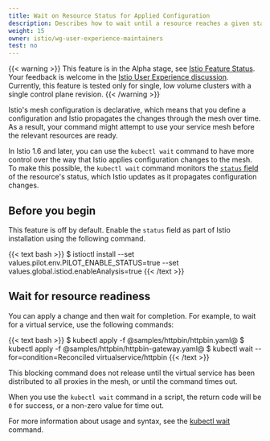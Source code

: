 ```yaml
---
title: Wait on Resource Status for Applied Configuration
description: Describes how to wait until a resource reaches a given status of readiness.
weight: 15
owner: istio/wg-user-experience-maintainers
test: no
---
```


{{< warning >}}
This feature is in the Alpha stage, see
[Istio Feature Status](/about/feature-stages/). Your feedback is welcome in the
[Istio User Experience discussion](https://discuss.istio.io/c/UX/23). Currently,
this feature is tested only for single, low volume clusters with a single
control plane revision.
{{< /warning >}}

Istio's mesh configuration is declarative, which means that you define a
configuration and Istio propagates the changes through the mesh over time. As a
result, your command might attempt to use your service mesh before
the relevant resources are ready.

In Istio 1.6 and later, you can use the `kubectl wait` command to have more
control over the way that Istio applies configuration changes to the mesh. To
make this possible, the `kubectl wait` command monitors the
[`status` field](/docs/reference/config/config-status/) of the resource's
status, which Istio updates as it propagates configuration changes.

## Before you begin

This feature is off by default. Enable the `status` field as part of Istio
installation using the following command.

{{< text bash >}}
$ istioctl install --set values.pilot.env.PILOT_ENABLE_STATUS=true --set values.global.istiod.enableAnalysis=true
{{< /text >}}

## Wait for resource readiness

You can apply a change and then wait for completion.  For example, to wait for a virtual
service, use
the following commands:

{{< text bash >}}
$ kubectl apply -f @samples/httpbin/httpbin.yaml@
$ kubectl apply -f @samples/httpbin/httpbin-gateway.yaml@
$ kubectl wait --for=condition=Reconciled virtualservice/httpbin
{{< /text >}}

This blocking command does not release until the virtual service has been
distributed to all proxies in the mesh, or until the command times out.

When you use the `kubectl wait` command in a script, the return code
will be `0` for success, or a non-zero value for time out.

For more information about usage and syntax, see the
[kubectl wait](https://kubernetes.io/docs/reference/generated/kubectl/kubectl-commands#wait)
command.
